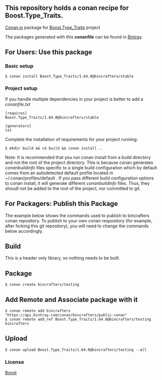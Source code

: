 ## This repository holds a conan recipe for Boost.Type_Traits.

[Conan.io](https://conan.io) package for [Boost.Type_Traits](https://github.com/Boostorg/Type_Traits) project

The packages generated with this **conanfile** can be found in [Bintray](https://bintray.com/bincrafters/conan-public/Boost.Type_Traits%3Abincrafters).

## For Users: Use this package

### Basic setup

    $ conan install Boost.Type_Traits/1.64.0@bincrafters/stable

### Project setup

If you handle multiple dependencies in your project is better to add a *conanfile.txt*

    [requires]
    Boost.Type_Traits/1.64.0@bincrafters/stable

    [generators]
    txt

Complete the installation of requirements for your project running:</small></span>

    $ mkdir build && cd build && conan install ..
	
Note: It is recommended that you run conan install from a build directory and not the root of the project directory.  This is because conan generates *conanbuildinfo* files specific to a single build configuration which by default comes from an autodetected default profile located in ~/.conan/profiles/default .  If you pass different build configuration options to conan install, it will generate different *conanbuildinfo* files.  Thus, they shoudl not be added to the root of the project, nor committed to git. 

## For Packagers: Publish this Package

The example below shows the commands used to publish to bincrafters conan repository. To publish to your own conan respository (for example, after forking this git repository), you will need to change the commands below accordingly. 

## Build  

This is a header only library, so nothing needs to be built.

## Package 

    $ conan create bincrafters/testing
	
## Add Remote and Associate package with it

	$ conan remote add bincrafters "https://api.bintray.com/conan/bincrafters/public-conan"
	$ conan remote add_ref Boost.Type_Traits/1.64.0@bincrafters/testing bincrafters

## Upload

    $ conan upload Boost.Type_Traits/1.64.0@bincrafters/testing --all

### License
[Boost](LICENSE)

